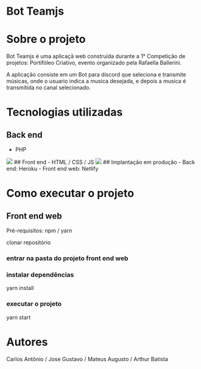 # Bot Teamjs

# Sobre o projeto


Bot Teamjs é uma aplicaçã web construída durante a 1° Competição de projetos: Portifóleo Criativo, evento organizado pela Rafaella Ballerini.

A aplicação consiste em um Bot para discord que seleciona e transmite músicas, onde o usuario indica a musica desejada, e depois a musica é transmitida no canal selecionado.

# Tecnologias utilizadas
## Back end
- PHP
<img src="https://becode.com.br/wp-content/uploads/2017/09/php-post-1.png">
## Front end
- HTML / CSS / JS
<img src="https://www.coderfactory.com.br/cf-assets/uploads/2019/09/curso-HTML-CSS-JS.jpeg">
## Implantação em produção
- Back end: Heroku
- Front end web: Netlify

# Como executar o projeto

## Front end web
Pré-requisitos: npm / yarn

clonar repositório

### entrar na pasta do projeto front end web

### instalar dependências
yarn install


### executar o projeto
yarn start


# Autores
Carlos Antônio / Jose Gustavo / Mateus Augusto / Arthur Batista
